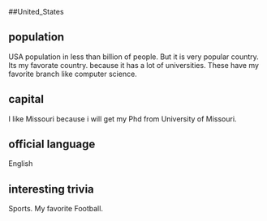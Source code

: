 ##United_States
## population
USA population in less than billion of people. But it is very popular country.
Its  my favorate country. because it has a lot of universities. These have my favorite branch like computer science.

## capital
I like Missouri because i will get my Phd from University of Missouri.
 
## official language
English

## interesting trivia
Sports. My favorite Football.


